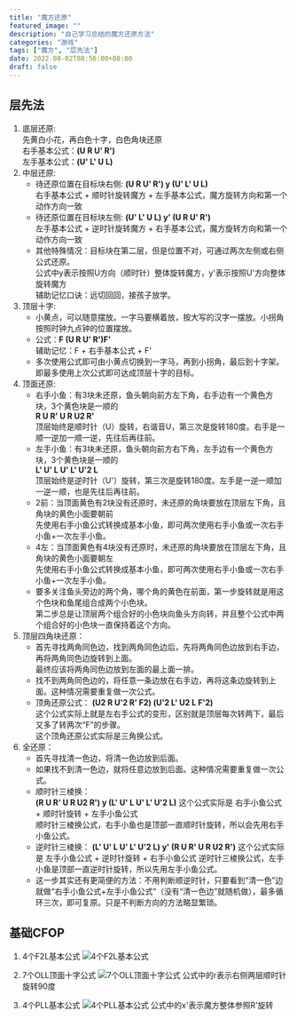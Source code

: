 ```yaml
---
title: "魔方还原"
featured_image: ""
description: "自己学习总结的魔方还原方法"
categories: "游戏"
tags: ["魔方", "层先法"]
date: 2022-08-02T08:56:00+08:00
draft: false
---
```


## 层先法

1. 底层还原:  
先黄白小花，再白色十字，白色角块还原  
右手基本公式：**(U R U' R')**  
左手基本公式：**(U' L' U L)**  
2. 中层还原:  
    * 待还原位置在目标块右侧: **(U R U' R') y (U' L' U L)**  
    右手基本公式 + 顺时针旋转魔方 + 左手基本公式，魔方旋转方向和第一个动作方向一致
    * 待还原位置在目标块左侧: **(U' L' U L) y' (U R U' R')**  
    左手基本公式 + 逆时针旋转魔方 + 右手基本公式，魔方旋转方向和第一个动作方向一致
    * 其他特殊情况：目标块在第二层，但是位置不对，可通过两次左侧或右侧公式还原。  
    公式中y表示按照U方向（顺时针）整体旋转魔方，y'表示按照U'方向整体旋转魔方  
    辅助记忆口诀：远切回回，接孩子放学。
3. 顶层十字:  
    * 小黄点，可以随意摆放。一字马要横着放，按大写的汉字一摆放。小拐角按照时钟九点钟的位置摆放。
    * 公式：**F (U R U' R')F'**  
    辅助记忆：F + 右手基本公式 + F'  
    * 多次使用公式即可由小黄点切换到一字马，再到小拐角，最后到十字架。即最多使用上次公式即可达成顶层十字的目标。
4. 顶面还原:
    * 右手小鱼：有3块未还原，鱼头朝向前方左下角，右手边有一个黄色方块，3个黄色块是一顺的  
        **R  U  R' U  R  U2  R'**  
    顶层始终是顺时针（U）旋转，右谐音U，第三次是旋转180度。右手是一顺一逆加一顺一逆，先往后再往前。
    * 左手小鱼：有3块未还原，鱼头朝向前方右下角，左手边有一个黄色方块，3个黄色块是一顺的  
        **L' U' L  U' L' U'2 L**  
    顶层始终是逆时针（U'）旋转，第三次是旋转180度。左手是一逆一顺加一逆一顺，也是先往后再往前。
    * 2前：当顶面黄色有2块没有还原时，未还原的角块要放在顶层左下角，且角块的黄色小面要朝前  
    先使用右手小鱼公式转换成基本小鱼，即可两次使用右手小鱼或一次右手小鱼+一次左手小鱼。
    * 4左：当顶面黄色有4块没有还原时，未还原的角块要放在顶层左下角，且角块的黄色小面要朝左  
    先使用右手小鱼公式转换成基本小鱼，即可两次使用右手小鱼或一次右手小鱼+一次左手小鱼。
    * 要多关注鱼头旁边的两个角，哪个角的黄色在前面，第一步旋转就是用这个色块和鱼尾组合成两个小色块。  
    第二步总是让顶层两个组合好的小色块向鱼头方向转，并且整个公式中两个组合好的小色块一直保持着这个方向。  
5. 顶层四角块还原：
    * 首先寻找两角同色边，找到两角同色边后，先将两角同色边放到右手边，再将两角同色边旋转到上面。  
    最终应该将两角同色边放到左面的最上面一排。
    * 找不到两角同色边的，将任意一条边放在右手边，再将这条边旋转到上面。这种情况需要重复做一次公式。
    * 顶角还原公式：
        **(U2 R U'2 R' F2) (U'2 L' U2 L F'2)**  
    这个公式实际上就是左右手公式的变形，区别就是顶层每次转两下，最后又多了转两次“F”的步骤。  
    这个顶角还原公式实际是三角换公式。
6. 全还原：
    * 首先寻找清一色边，将清一色边放到后面。
    * 如果找不到清一色边，就将任意边放到后面。这种情况需要重复做一次公式。
    * 顺时针三棱换：  
    **(R  U  R' U  R  U2  R') y (L' U' L  U' L' U'2 L)**
    这个公式实际是 右手小鱼公式 + 顺时针旋转 + 左手小鱼公式  
    顺时针三棱换公式，右手小鱼也是顶部一直顺时针旋转，所以会先用右手小鱼公式。
    * 逆时针三棱换：
    **(L' U' L  U' L' U'2 L) y' (R  U  R' U  R  U2  R')**
    这个公式实际是 左手小鱼公式 + 逆时针旋转 + 右手小鱼公式
    逆时针三棱换公式，左手小鱼是顶部一直逆时针旋转，所以先用左手小鱼公式。
    * 这一步其实还有更简便的方法：不用判断顺逆时针，只要看到“清一色”边就做“右手小鱼公式+左手小鱼公式”（没有“清一色边”就随机做），最多循环三次，即可复原。只是不判断方向的方法略显繁琐。  

## 基础CFOP

1. 4个F2L基本公式
![4个F2L基本公式](/images/魔方还原/F2L.jpg "图 4个F2L基本公式")

2. 7个OLL顶面十字公式
![7个OLL顶面十字公式](/images/魔方还原/OLL.jpg "图 7个OLL顶面十字公式")
公式中的r表示右侧两层顺时针旋转90度

3. 4个PLL基本公式
![4个PLL基本公式](/images/魔方还原/PLL.jpg "图 4个PLL基本公式")
公式中的x'表示魔方整体参照R'旋转
